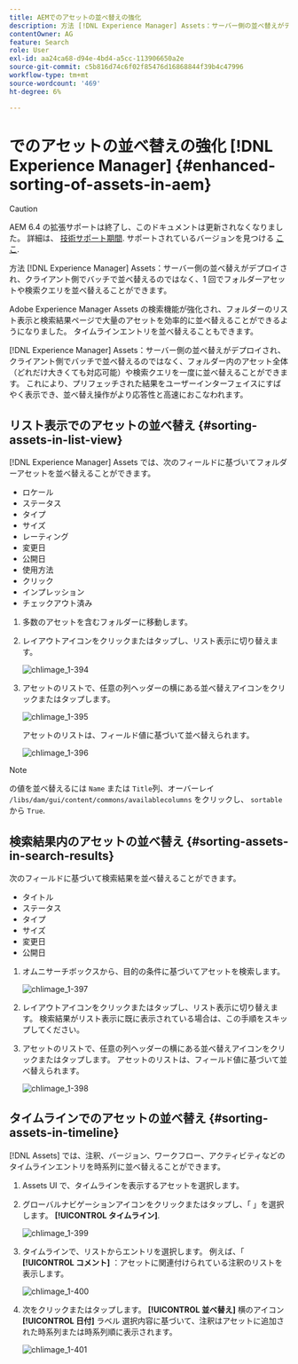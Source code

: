 ```yaml
---
title: AEMでのアセットの並べ替えの強化
description: 方法 [!DNL Experience Manager] Assets：サーバー側の並べ替えがデプロイされ、クライアント側でバッチで並べ替えるのではなく、1 回でフォルダーアセットや検索クエリを並べ替えることができます。
contentOwner: AG
feature: Search
role: User
exl-id: aa24ca68-d94e-4bd4-a5cc-113906650a2e
source-git-commit: c5b816d74c6f02f85476d16868844f39b4c47996
workflow-type: tm+mt
source-wordcount: '469'
ht-degree: 6%

---
```


# でのアセットの並べ替えの強化 [!DNL Experience Manager] {#enhanced-sorting-of-assets-in-aem}

>[!CAUTION]
>
>AEM 6.4 の拡張サポートは終了し、このドキュメントは更新されなくなりました。 詳細は、 [技術サポート期間](https://helpx.adobe.com/jp/support/programs/eol-matrix.html). サポートされているバージョンを見つける [ここ](https://experienceleague.adobe.com/docs/?lang=ja).

方法 [!DNL Experience Manager] Assets：サーバー側の並べ替えがデプロイされ、クライアント側でバッチで並べ替えるのではなく、1 回でフォルダーアセットや検索クエリを並べ替えることができます。

Adobe Experience Manager Assets の検索機能が強化され、フォルダーのリスト表示と検索結果ページで大量のアセットを効率的に並べ替えることができるようになりました。 タイムラインエントリを並べ替えることもできます。

[!DNL Experience Manager] Assets：サーバー側の並べ替えがデプロイされ、クライアント側でバッチで並べ替えるのではなく、フォルダー内のアセット全体（どれだけ大きくても対応可能）や検索クエリを一度に並べ替えることができます。 これにより、プリフェッチされた結果をユーザーインターフェイスにすばやく表示でき、並べ替え操作がより応答性と高速におこなわれます。

## リスト表示でのアセットの並べ替え {#sorting-assets-in-list-view}

[!DNL Experience Manager] Assets では、次のフィールドに基づいてフォルダーアセットを並べ替えることができます。

* ロケール
* ステータス
* タイプ
* サイズ
* レーティング
* 変更日
* 公開日
* 使用方法
* クリック
* インプレッション
* チェックアウト済み

1. 多数のアセットを含むフォルダーに移動します。
1. レイアウトアイコンをクリックまたはタップし、リスト表示に切り替えます。

   ![chlimage_1-394](assets/chlimage_1-394.png)

1. アセットのリストで、任意の列ヘッダーの横にある並べ替えアイコンをクリックまたはタップします。

   ![chlimage_1-395](assets/chlimage_1-395.png)

   アセットのリストは、フィールド値に基づいて並べ替えられます。

   ![chlimage_1-396](assets/chlimage_1-396.png)

>[!NOTE]
>
>の値を並べ替えるには `Name` または `Title`列、オーバーレイ `/libs/dam/gui/content/commons/availablecolumns` をクリックし、 `sortable` から `True`.

## 検索結果内のアセットの並べ替え {#sorting-assets-in-search-results}

次のフィールドに基づいて検索結果を並べ替えることができます。

* タイトル
* ステータス
* タイプ
* サイズ
* 変更日
* 公開日

1. オムニサーチボックスから、目的の条件に基づいてアセットを検索します。

   ![chlimage_1-397](assets/chlimage_1-397.png)

1. レイアウトアイコンをクリックまたはタップし、リスト表示に切り替えます。 検索結果がリスト表示に既に表示されている場合は、この手順をスキップしてください。
1. アセットのリストで、任意の列ヘッダーの横にある並べ替えアイコンをクリックまたはタップします。 アセットのリストは、フィールド値に基づいて並べ替えられます。

   ![chlimage_1-398](assets/chlimage_1-398.png)

## タイムラインでのアセットの並べ替え {#sorting-assets-in-timeline}

[!DNL Assets] では、注釈、バージョン、ワークフロー、アクティビティなどのタイムラインエントリを時系列に並べ替えることができます。

1. Assets UI で、タイムラインを表示するアセットを選択します。
1. グローバルナビゲーションアイコンをクリックまたはタップし、「 」を選択します。 **[!UICONTROL タイムライン]**.

   ![chlimage_1-399](assets/chlimage_1-399.png)

1. タイムラインで、リストからエントリを選択します。 例えば、「 **[!UICONTROL コメント]** ：アセットに関連付けられている注釈のリストを表示します。

   ![chlimage_1-400](assets/chlimage_1-400.png)

1. 次をクリックまたはタップします。 **[!UICONTROL 並べ替え]** 横のアイコン **[!UICONTROL 日付]** ラベル 選択内容に基づいて、注釈はアセットに追加された時系列または時系列順に表示されます。

   ![chlimage_1-401](assets/chlimage_1-401.png)
